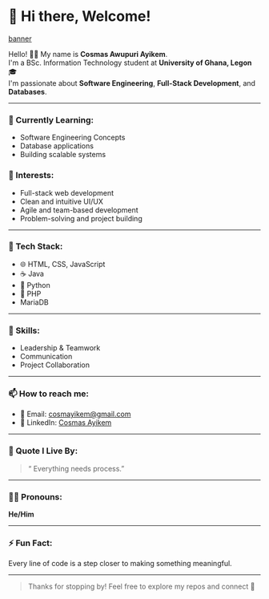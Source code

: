 # 👋 Hi there, Welcome!

[banner](https://github.com/user-attachments/assets/45d89de0-1ae3-4e5f-9631-a5691bcb3f82)

Hello! 👨‍💻 My name is **Cosmas Awupuri Ayikem**.  
I'm a BSc. Information Technology student at **University of Ghana, Legon** 🎓  
I'm passionate about **Software Engineering**, **Full-Stack Development**, and **Databases**.

---

### 🌱 Currently Learning:
- Software Engineering Concepts
- Database applications
- Building scalable systems

### 🧠 Interests:
- Full-stack web development
- Clean and intuitive UI/UX
- Agile and team-based development
- Problem-solving and project building

---

### 🧰 Tech Stack:
- 🌐 HTML, CSS, JavaScript  
- ☕ Java  
- 🐍 Python  
- 🐘 PHP
-   MariaDB

---

### 💼 Skills:
- Leadership & Teamwork  
- Communication  
- Project Collaboration

---

### 📫 How to reach me:
- 📧 Email: [cosmayikem@gmail.com](mailto:cosmayikem@gmail.com)  
- 🔗 LinkedIn: [Cosmas Ayikem](https://www.linkedin.com/in/cosmas-ayikem-2812a01ba/)

---

### 🎯 Quote I Live By:
> “ Everything needs process.”

---

### 🙋‍♂️ Pronouns:
**He/Him**

---

### ⚡ Fun Fact:
Every line of code is a step closer to making something meaningful.

---

> Thanks for stopping by! Feel free to explore my repos and connect 🚀
